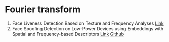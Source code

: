 # Fourier transform

1. Face Liveness Detection Based on Texture and Frequency Analyses [Link](https://drive.google.com/file/d/16W2uduXCLJlEGmRs2a1T-rLY1Tm7c4Mh/view?usp=sharing)
2. Face Spoofing Detection on Low-Power Devices
using Embeddings with Spatial and
Frequency-based Descriptors  [Link](https://drive.google.com/file/d/1OnHRqrpZBvQ5o7L_VZAXZ78aozU_SgSW/view?usp=sharing) [Github](https://github.com/rafaelvareto/Spoofing-CIARP19)
